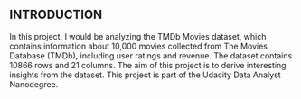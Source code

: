 ## INTRODUCTION
In this project, I would be analyzing the TMDb Movies dataset, which contains
information about 10,000 movies collected from The Movies Database (TMDb),
including user ratings and revenue. The dataset contains 10866 rows and 21
columns. The aim of this project is to derive interesting insights from the
dataset.
This project is part of the Udacity Data Analyst Nanodegree.

